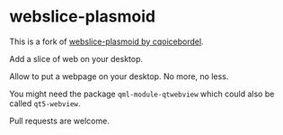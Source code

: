 # webslice-plasmoid

This is a fork of [webslice-plasmoid by cqoicebordel](https://github.com/Cqoicebordel/webslice-plasmoid).

Add a slice of web on your desktop.

Allow to put a webpage on your desktop. No more, no less.

You might need the package `qml-module-qtwebview` which could also be called `qt5-webview`.

Pull requests are welcome.
